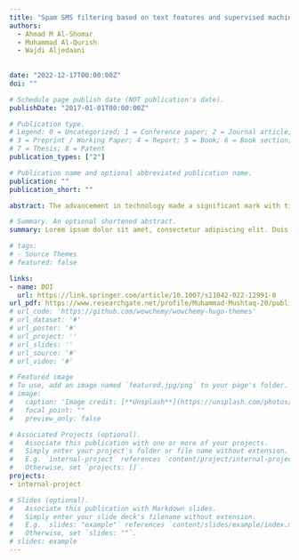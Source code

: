 ```yaml
---
title: "Spam SMS filtering based on text features and supervised machine learning techniques"
authors:
  - Ahmad M Al-Shomar
  - Muhammad Al-Qurish
  - Wajdi Aljedaani
  
  
date: "2022-12-17T00:00:00Z"
doi: ""

# Schedule page publish date (NOT publication's date).
publishDate: "2017-01-01T00:00:00Z"

# Publication type.
# Legend: 0 = Uncategorized; 1 = Conference paper; 2 = Journal article;
# 3 = Preprint / Working Paper; 4 = Report; 5 = Book; 6 = Book section;
# 7 = Thesis; 8 = Patent
publication_types: ["2"]

# Publication name and optional abbreviated publication name.
publication: ""
publication_short: ""

abstract: The advancement in technology made a significant mark with time, which affects every field of life like medicine, music, office, traveling, and communication. Telephone lines are used as a communication medium in ancient times. Currently, wireless technology overrides telephone wire technology with much broader features. The advertisement agencies and spammers mostly use SMS as a medium of communication to convey their business brochures to the typical person. Due to this reason, more than 60% of spam SMS are received daily. These spam messages cause users’ anger and sometimes scam with innocent users, but it creates large profits for the spammer and advertisement companies. This study proposed an approach for the classification of spam and ham SMS using supervised machine learning techniques. 

# Summary. An optional shortened abstract.
summary: Lorem ipsum dolor sit amet, consectetur adipiscing elit. Duis posuere tellus ac convallis placerat. Proin tincidunt magna sed ex sollicitudin condimentum.

# tags:
# - Source Themes
# featured: false

links:
- name: DOI
  url: https://link.springer.com/article/10.1007/s11042-022-12991-0
url_pdf: https://www.researchgate.net/profile/Muhammad-Mushtaq-20/publication/360377971_Spam_SMS_filtering_based_on_text_features_and_supervised_machine_learning_techniques/links/62762af0973bbb29cc68f226/Spam-SMS-filtering-based-on-text-features-and-supervised-machine-learning-techniques.pdf?_sg%5B0%5D=started_experiment_milestone&_sg%5B1%5D=started_experiment_milestone&origin=journalDetail
# url_code: 'https://github.com/wowchemy/wowchemy-hugo-themes'
# url_dataset: '#'
# url_poster: '#'
# url_project: ''
# url_slides: ''
# url_source: '#'
# url_video: '#'

# Featured image
# To use, add an image named `featured.jpg/png` to your page's folder. 
# image:
#   caption: 'Image credit: [**Unsplash**](https://unsplash.com/photos/s9CC2SKySJM)'
#   focal_point: ""
#   preview_only: false

# Associated Projects (optional).
#   Associate this publication with one or more of your projects.
#   Simply enter your project's folder or file name without extension.
#   E.g. `internal-project` references `content/project/internal-project/index.md`.
#   Otherwise, set `projects: []`.
projects:
- internal-project

# Slides (optional).
#   Associate this publication with Markdown slides.
#   Simply enter your slide deck's filename without extension.
#   E.g. `slides: "example"` references `content/slides/example/index.md`.
#   Otherwise, set `slides: ""`.
# slides: example
---
```


<!-- {{% callout note %}}
Create your slides in Markdown - click the *Slides* button to check out the example.
{{% /callout %}}

Supplementary notes can be added here, including [code, math, and images](https://wowchemy.com/docs/writing-markdown-latex/). -->
